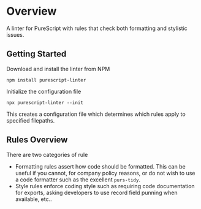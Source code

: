 # Overview

A linter for PureScript with rules that check both formatting and stylistic issues.

## Getting Started

Download and install the linter from NPM

```shell
npm install purescript-linter
```

Initialize the configuration file

```shell
npx purescript-linter --init
```

This creates a configuration file which determines which rules apply to specified filepaths.

## Rules Overview

There are two categories of rule

- Formatting rules assert how code should be formatted. This can be useful if you cannot, for company policy reasons, or do not wish to use a code formatter such as the excellent `purs-tidy`.
- Style rules enforce coding style such as requiring code documentation for exports, asking developers to use record field punning when available, etc..
